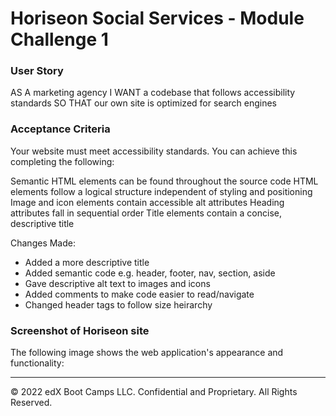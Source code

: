 # Horiseon Social Services - Module Challenge 1

### User Story
AS A marketing agency
I WANT a codebase that follows accessibility standards
SO THAT our own site is optimized for search engines

### Acceptance Criteria
Your website must meet accessibility standards. You can achieve this completing the following:

Semantic HTML elements can be found throughout the source code
HTML elements follow a logical structure independent of styling and positioning
Image and icon elements contain accessible alt attributes
Heading attributes fall in sequential order
Title elements contain a concise, descriptive title

Changes Made: 
- Added a more descriptive title
- Added semantic code e.g. header, footer, nav, section, aside
- Gave descriptive alt text to images and icons
- Added comments to make code easier to read/navigate
- Changed header tags to follow size heirarchy 

### Screenshot of Horiseon site

The following image shows the web application's appearance and functionality:


---
© 2022 edX Boot Camps LLC. Confidential and Proprietary. All Rights Reserved.
